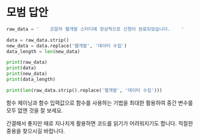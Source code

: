 # 모범 답안

```python
raw_data = '    코알라 웹개발 스터디에 정상적으로 신청이 완료되었습니다.    '

data = raw_data.strip()
new_data = data.replace('웹개발', '데이터 수집')
data_length = len(new_data)

print(raw_data)
print(data)
print(new_data)
print(data_length)

print(len(raw_data.strip().replace('웹개발', '데이터 수집')))
```

함수 체이닝과 함수 입력값으로 함수를 사용하는 기법을 최대한 활용하여 중간 변수를 모두 없앤 것을 잘 보세요.

간결해서 좋지만 때로 지나치게 활용하면 코드를 읽기가 어려워지기도 합니다. 적절한 중용을 찾으시길 바랍니다.


